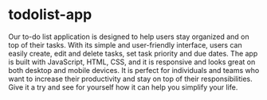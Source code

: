 ﻿

# todolist-app
Our to-do list application is designed to help users stay organized and on top of their tasks. With its simple and user-friendly interface, users can easily create, edit and delete tasks, set task priority and due dates. The app is built with JavaScript, HTML, CSS, and it is responsive and looks great on both desktop and mobile devices. It is perfect for individuals and teams who want to increase their productivity and stay on top of their responsibilities. Give it a try and see for yourself how it can help you simplify your life.


